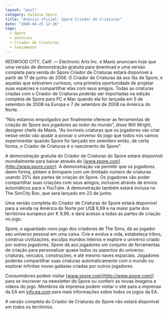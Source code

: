 ```yaml
---
layout: "post"
category: Galáxia Spore
title: "Anúncio oficial: Spore Criador de Criaturas"
date: "2008-04-25 12:16"
tags:
  - Spore
  - anúncios
  - Criador de Criaturas
  - lançamento
---
```

REDWOOD CITY, Calif. — Electronic Arts Inc. e Maxis anunciam hoje que uma versão de demonstração gratuita para download e uma versão completa para venda do Spore Criador de Criaturas estará disponível a partir de 17 de junho de 2008. O Criador de Criaturas dá aos fãs de Spore, e aquelas que estiverem curiosos, uma primeira oportunidade de projetar suas espécies e compartilhar elas com seus amigos. Todas as criaturas criadas com o Criador de Criaturas poderão ser importadas na edição completa de Spore para PC e Mac quando ela for lançada em 5 de setembro de 2008 na Europa e 7 de setembro de 2008 na América do Norte.

“Nós estamos empolgados por finalmente oferecer as ferramentas de criação do Spore aos jogadores ao redor do mundo”, disse Will Wright, designer chefe da Maxis. “As incríveis criaturas que os jogadores vão criar nesse verão vão ajudar a povoar o universo do jogo que todos nós vamos experimentar quando Spore for lançado em setembro então, de certa forma, o Criador de Criaturas é o nascimento de Spore”.

A demonstração gratuita do Criador de Criaturas do Spore estará disponível mundialmente para baixar através do [www.spore.com](http://www.spore.com/). A demonstração vai permitir que os jogadores deem forma, pintem e brinquem com um ilimitado número de criaturas usando 25% das partes de criação do Spore. Os jogadores vão poder compartilhar suas criações com seus amigos, inclusive através de envios automáticos para o YouTube. A demonstração também estará inclusa no The SimCity Box, que será lançado em 23 de junho.

Uma versão completa do Criador de Criaturas do Spore estará disponível para a venda na América do Norte por US$ 9,99 e na maior parte dos territórios europeus por € 9,99, e dará acesso a todas as partes de criação no jogo.

Spore, o aguardado novo jogo dos criadores de The Sims, dá ao jogador seu universo pessoal em uma caixa. Crie e evolua a vida, estabeleça tribos, construa civilizações, esculpa mundos inteiros e explore o universo criado por outros jogadores. Spore dá aos jogadores um conjunto de ferramentas de criação para personalizar quase todos os aspectos do universo: criaturas, veículos, construções, e até mesmo naves espaciais. Jogadores poderão compartilhar suas criaturas automaticamente com o mundo ou explorar infinitas novas galáxias criadas por outros jogadores.

Consumidores podem visitar [www.spore.com](http://www.spore.com/) para se inscrever na newsletter de Spore ou conferir as novas imagens e vídeos do jogo. Membros da imprensa podem visitar o site para a imprensa da EA em [info.ea.com](http://www.info.ea.com/) para mais informações sobre todos os jogos da EA.

A versão completa do Criador de Criaturas do Spore não estará disponível em todos os territórios.
